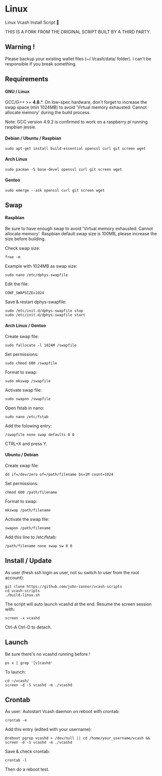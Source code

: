 # Linux

Linux Vcash Install Script :penguin:

THIS IS A FORK FROM THE ORIGINAL SCRIPT BUILT BY A THIRD PARTY.

## Warning !
Please backup your existing wallet files (~/.Vcash/data/ folder).
I can't be responsible if you break something.

## Requirements

#### GNU / Linux
GCC/G++ >= **4.8.***. On low-spec hardware, don't forget to increase the swap space (min 1024MB) to avoid 'Virtual memory exhausted: Cannot allocate memory' during the build process.

Note: GCC version 4.9.2 is confirmed to work on a raspberry pi running raspbian jessie.

#### Debian / Ubuntu / Raspbian
```
sudo apt-get install build-essential openssl curl git screen wget
```
#### Arch Linux
```
sudo pacman -S base-devel openssl curl git screen wget
```
#### Gentoo
```
sudo emerge --ask openssl curl git screen wget
```

## Swap

#### Raspbian
Be sure to have enough swap to avoid 'Virtual memory exhausted: Cannot allocate memory'.
Raspbian default swap size is 100MB, please increase the size before building.

Check swap size:
```
free -m
```

Example with 1024MB as swap size:
```
sudo nano /etc/dphys-swapfile
```
Edit the file:
```
CONF_SWAPSIZE=1024
```
Save & restart dphys-swapfile:
```
sudo /etc/init.d/dphys-swapfile stop
sudo /etc/init.d/dphys-swapfile start
```

#### Arch Linux / Gentoo

Create swap file:
```
sudo fallocate -l 1024M /swapfile
```
Set permissions:
```
sudo chmod 600 /swapfile
```
Format to swap:
```
sudo mkswap /swapfile
```
Activate swap file:
```
sudo swapon /swapfile
```
Open fstab in nano:
```
sudo nano /etc/fstab
```
Add the folowing entry:
```
/swapfile none swap defaults 0 0
```
CTRL+X and press Y.

#### Ubuntu / Debian

Create swap file:
```
dd if=/dev/zero of=/path/filename bs=1M count=1024
```
Set permissions:
```
chmod 600 /path/filename
```
Format to swap:
```
mkswap /path/filename
```
Activate the swap file:
```
swapon /path/filename
```
Add this line to /etc/fstab:
```
/path/filename none swap sw 0 0
```

## Install / Update
As user (fresh ssh login as user, not su switch to user from the root account):
```
git clone https://github.com/john-connor/vcash-scripts
cd vcash-scripts
./build-linux.sh
```
The script will auto launch vcashd at the end.
Resume the screen session with:
```
screen -x vcashd
```
Ctrl-A Ctrl-D to detach.

## Launch
Be sure there's no vcashd running before !
```
ps x | grep '[v]cashd'
```
To launch:
```
cd ~/vcash/
screen -d -S vcashd -m ./vcashd
```

## Crontab
As user:
Autostart Vcash daemon on reboot with crontab:
```
crontab -e
```
Add this entry (edited with your username):
```
@reboot pgrep vcashd > /dev/null || cd /home/your_username/vcash && screen -d -S vcashd -m ./vcashd
```
Save & check crontab:
```
crontab -l
```
Then do a reboot test.
